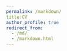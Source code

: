 ```yaml
---
permalink: /markdown/
title:CV
author_profile: true
redirect_from: 
  - /md/
  - /markdown.html
---
```



